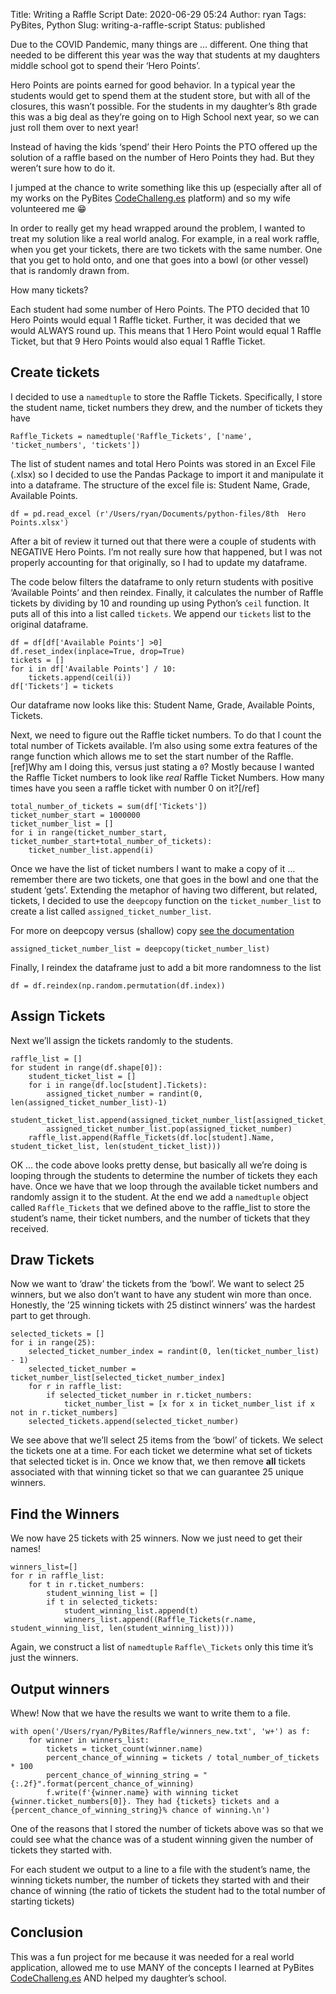 Title: Writing a Raffle Script
Date: 2020-06-29 05:24
Author: ryan
Tags: PyBites, Python
Slug: writing-a-raffle-script
Status: published

Due to the COVID Pandemic, many things are ... different. One thing that needed to be different this year was the way that students at my daughters middle school got to spend their ‘Hero Points’.

Hero Points are points earned for good behavior. In a typical year the students would get to spend them at the student store, but with all of the closures, this wasn’t possible. For the students in my daughter’s 8th grade this was a big deal as they’re going on to High School next year, so we can just roll them over to next year!

Instead of having the kids ‘spend’ their Hero Points the PTO offered up the solution of a raffle based on the number of Hero Points they had. But they weren’t sure how to do it.

I jumped at the chance to write something like this up (especially after all of my works on the PyBites [CodeChalleng.es](https://codechalleng.es "CodeChalleng.es") platform) and so my wife volunteered me 😁

In order to really get my head wrapped around the problem, I wanted to treat my solution like a real world analog. For example, in a real work raffle, when you get your tickets, there are two tickets with the same number. One that you get to hold onto, and one that goes into a bowl (or other vessel) that is randomly drawn from.

How many tickets?

Each student had some number of Hero Points. The PTO decided that 10 Hero Points would equal 1 Raffle ticket. Further, it was decided that we would ALWAYS round up. This means that 1 Hero Point would equal 1 Raffle Ticket, but that 9 Hero Points would also equal 1 Raffle Ticket.

## Create tickets

I decided to use a `namedtuple` to store the Raffle Tickets. Specifically, I store the student name, ticket numbers they drew, and the number of tickets they have

```
Raffle_Tickets = namedtuple('Raffle_Tickets', ['name', 'ticket_numbers', 'tickets'])
```

The list of student names and total Hero Points was stored in an Excel File (.xlsx) so I decided to use the Pandas Package to import it and manipulate it into a dataframe. The structure of the excel file is: Student Name, Grade, Available Points.

```
df = pd.read_excel (r'/Users/ryan/Documents/python-files/8th  Hero Points.xlsx')
```

After a bit of review it turned out that there were a couple of students with NEGATIVE Hero Points. I’m not really sure how that happened, but I was not properly accounting for that originally, so I had to update my dataframe.

The code below filters the dataframe to only return students with positive ‘Available Points’ and then reindex. Finally, it calculates the number of Raffle tickets by dividing by 10 and rounding up using Python’s `ceil` function. It puts all of this into a list called `tickets`. We append our `tickets` list to the original dataframe.

```
df = df[df['Available Points'] >0]
df.reset_index(inplace=True, drop=True)
tickets = []
for i in df['Available Points'] / 10:
    tickets.append(ceil(i))
df['Tickets'] = tickets
```

Our dataframe now looks like this: Student Name, Grade, Available Points, Tickets.

Next, we need to figure out the Raffle ticket numbers. To do that I count the total number of Tickets available. I’m also using some extra features of the range function which allows me to set the start number of the Raffle.[ref]Why am I doing this, versus just stating a `0`? Mostly because I wanted the Raffle Ticket numbers to look like *real* Raffle Ticket Numbers. How many times have you seen a raffle ticket with number 0 on it?[/ref]

```
total_number_of_tickets = sum(df['Tickets'])
ticket_number_start = 1000000
ticket_number_list = []
for i in range(ticket_number_start, ticket_number_start+total_number_of_tickets):
    ticket_number_list.append(i)
```

Once we have the list of ticket numbers I want to make a copy of it … remember there are two tickets, one that goes in the bowl and one that the student ‘gets’. Extending the metaphor of having two different, but related, tickets, I decided to use the `deepcopy` function on the `ticket_number_list` to create a list called `assigned_ticket_number_list`.

For more on deepcopy versus (shallow) copy [see the documentation](https://docs.python.org/3/library/copy.html "Deepcopy")

```
assigned_ticket_number_list = deepcopy(ticket_number_list)
```

Finally, I reindex the dataframe just to add a bit more randomness to the list

```
df = df.reindex(np.random.permutation(df.index))
```

## Assign Tickets

Next we’ll assign the tickets randomly to the students.

```
raffle_list = []
for student in range(df.shape[0]):
    student_ticket_list = []
    for i in range(df.loc[student].Tickets):
        assigned_ticket_number = randint(0, len(assigned_ticket_number_list)-1)
        student_ticket_list.append(assigned_ticket_number_list[assigned_ticket_number])
        assigned_ticket_number_list.pop(assigned_ticket_number)
    raffle_list.append(Raffle_Tickets(df.loc[student].Name, student_ticket_list, len(student_ticket_list)))
```

OK … the code above looks pretty dense, but basically all we’re doing is looping through the students to determine the number of tickets they each have. Once we have that we loop through the available ticket numbers and randomly assign it to the student. At the end we add a `namedtuple` object called `Raffle_Tickets` that we defined above to the raffle_list to store the student’s name, their ticket numbers, and the number of tickets that they received.

## Draw Tickets

Now we want to ‘draw’ the tickets from the ‘bowl’. We want to select 25 winners, but we also don’t want to have any student win more than once. Honestly, the ’25 winning tickets with 25 distinct winners’ was the hardest part to get through.

```
selected_tickets = []
for i in range(25):
    selected_ticket_number_index = randint(0, len(ticket_number_list) - 1)
    selected_ticket_number = ticket_number_list[selected_ticket_number_index]
    for r in raffle_list:
        if selected_ticket_number in r.ticket_numbers:
            ticket_number_list = [x for x in ticket_number_list if x not in r.ticket_numbers]
    selected_tickets.append(selected_ticket_number)
```

We see above that we’ll select 25 items from the ‘bowl’ of tickets. We select the tickets one at a time. For each ticket we determine what set of tickets that selected ticket is in. Once we know that, we then remove **all** tickets associated with that winning ticket so that we can guarantee 25 unique winners.

## Find the Winners

We now have 25 tickets with 25 winners. Now we just need to get their names!

```
winners_list=[]
for r in raffle_list:
    for t in r.ticket_numbers:
        student_winning_list = []
        if t in selected_tickets:
            student_winning_list.append(t)
            winners_list.append((Raffle_Tickets(r.name, student_winning_list, len(student_winning_list))))
```

Again, we construct a list of `namedtuple` `Raffle\_Tickets` only this time it’s just the winners.

## Output winners

Whew! Now that we have the results we want to write them to a file.

```
with open('/Users/ryan/PyBites/Raffle/winners_new.txt', 'w+') as f:
    for winner in winners_list:
        tickets = ticket_count(winner.name)
        percent_chance_of_winning = tickets / total_number_of_tickets * 100
        percent_chance_of_winning_string = "{:.2f}".format(percent_chance_of_winning)
        f.write(f'{winner.name} with winning ticket {winner.ticket_numbers[0]}. They had {tickets} tickets and a {percent_chance_of_winning_string}% chance of winning.\n')
```

One of the reasons that I stored the number of tickets above was so that we could see what the chance was of a student winning given the number of tickets they started with.

For each student we output to a line to a file with the student’s name, the winning tickets number, the number of tickets they started with and their chance of winning (the ratio of tickets the student had to the total number of starting tickets)

## Conclusion

This was a fun project for me because it was needed for a real world application, allowed me to use MANY of the concepts I learned at PyBites [CodeChalleng.es](https://codechalleng.es) AND helped my daughter’s school.
